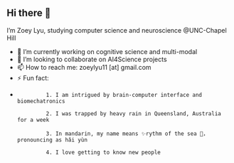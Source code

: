 ## Hi there 👋


I’m Zoey Lyu, studying computer science and neuroscience @UNC-Chapel Hill
- 🔭 I’m currently working on cognitive science and multi-modal
- 💞️ I’m looking to collaborate on AI4Science projects
- 📫 How to reach me: zoeylyu11 [at] gmail.com
- ⚡ Fun fact:
- 
               1. I am intrigued by brain-computer interface and biomechatronics 

               2. I was trapped by heavy rain in Queensland, Australia for a week

               3. In mandarin, my name means ✨rythm of the sea 🌊，pronouncing as hǎi yùn

               4. I love getting to know new people
<!--
**ZoeyLLL/ZoeyLLL** is a ✨ _special_ ✨ repository because its `README.md` (this file) appears on your GitHub profile.
-->



